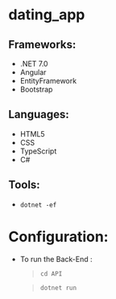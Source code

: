 # dating_app

## Frameworks: 
- .NET 7.0
- Angular
- EntityFramework
- Bootstrap

## Languages:
- HTML5
- CSS
- TypeScript
- C#

## Tools:
- `dotnet -ef`


# Configuration:
- To run the Back-End : 
    > `cd API`

    > `dotnet run` 